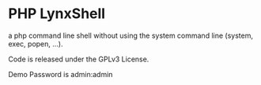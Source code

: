 PHP LynxShell
================================================================================

a php command line shell without using the system command line
(system, exec, popen, ...).

Code is released under the GPLv3 License.

Demo Password is admin:admin
